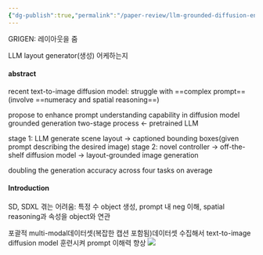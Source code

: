 ```yaml
---
{"dg-publish":true,"permalink":"/paper-review/llm-grounded-diffusion-enhancing-prompt-understanding-of-text-to-image-diffusion-models-with-large-language-models/"}
---
```


GRIGEN: 레이아웃을 줌

LLM layout generator(생성) 어케하는지

#### abstract
recent text-to-image diffusion model: struggle with ==complex prompt==(involve ==numeracy and spatial reasoning==)

propose to enhance prompt understanding capability in diffusion model
grounded generation two-stage process <- pretrained LLM

stage 1: LLM generate scene layout -> captioned bounding boxes(given prompt describing the desired image)
stage 2: novel controller -> off-the-shelf diffusion model -> layout-grounded image generation

doubling the generation accuracy across four tasks on average

#### Introduction
SD, SDXL 겪는 어려움: 특정 수 object 생성, prompt 내 neg 이해, spatial reasoning과 속성을 object와 연관

포괄적 multi-modal데이터셋(복잡한 캡션 포함됨)데이터셋 수집해서 text-to-image diffusion model 훈련시켜 prompt 이해력 향상
![](https://i.imgur.com/BfbwR9K.png)

